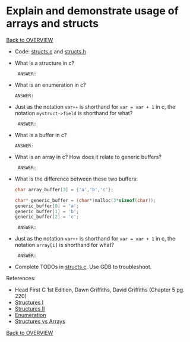 # Explain and demonstrate usage of arrays and structs

[Back to OVERVIEW](../../README.md)

- Code: [structs.c](./structs.c) and [structs.h](./structs.h)

- What is a structure in c?

    ```text
     ANSWER:
    ```

- What is an enumeration in c?

    ```text
    ANSWER:
    ```

- Just as the notation `var++` is shorthand for `var = var + 1` in c, the notation `mystruct->field` is shorthand for what?

    ```text
     ANSWER:
    ```

- What is a buffer in c?

    ```text
    ANSWER:
    ```

- What is an array in c? How does it relate to generic buffers?

    ```text
     ANSWER:
    ```

- What is the difference between these two buffers:

    ```c
    char array_buffer[3] = {'a','b','c'};

    char* generic_buffer = (char*)malloc(3*sizeof(char));
    generic_buffer[0] = 'a';
    generic_buffer[1] = 'b';
    generic_buffer[2] = 'c';
    ```

    ```text
     ANSWER:
    ```

- Just as the notation `var++` is shorthand for `var = var + 1` in c, the notation `array[i]` is shorthand for what?

    ```text
     ANSWER:
    ```

- Complete TODOs in [structs.c](./structs.c). Use GDB to troubleshoot.


References:

- Head First C 1st Edition, Dawn Griffiths, David Griffiths (Chapter 5 pg. 220)
- [Structures I](https://www.programiz.com/c-programming/c-structures)
- [Structures II](https://www.geeksforgeeks.org/structures-c/)
- [Enumeration](https://www.geeksforgeeks.org/enumeration-enum-c/)
- [Structures vs Arrays](https://www.geeksforgeeks.org/difference-between-structure-and-array-in-c/)

[Back to OVERVIEW](../../README.md)
